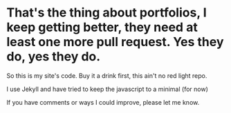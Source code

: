 # That's the thing about portfolios, I keep getting better, they need at least one more pull request. Yes they do, yes they do.

So this is my site's code. Buy it a drink first, this ain't no red light repo. 

I use Jekyll and have tried to keep the javascript to a minimal (for now)

If you have comments or ways I could improve, please let me know.

